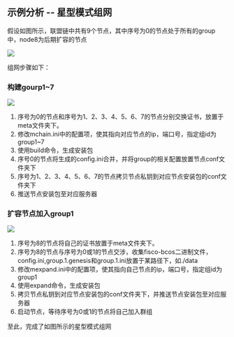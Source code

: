 ## 示例分析 -- 星型模式组网

假设如图所示，联盟链中共有9个节点，其中序号为0的节点处于所有的group中，node8为后期扩容的节点


![](../../../images/enterprise/simple_star1.png)

组网步骤如下：

### 构建gourp1~7

![](../../../images/enterprise/simple_star2.png)

1. 序号为0的节点和序号为1、2、3、4、5、6、7的节点分别交换证书，放置于meta文件夹下。
2. 修改mchain.ini中的配置项，使其指向对应节点的ip，端口号，指定组id为group1~7
3. 使用build命令，生成安装包
4. 序号0的节点将生成的config.ini合并，并将group的相关配置放置节点conf文件夹下
5. 序号为1、2、3、4、5、6、7的节点拷贝节点私钥到对应节点安装包的conf文件夹下
6. 推送节点安装包至对应服务器



### 扩容节点加入group1

![](../../../images/enterprise/simple_simple1.png)

1. 序号为8的节点将自己的证书放置于meta文件夹下。
2. 序号为8的节点与序号为0或1的节点交涉，收集fisco-bcos二进制文件，config.ini,group.1.genesis和group.1.ini放置于某路径下，如./data
3. 修改mexpand.ini中的配置项，使其指向自己节点的ip，端口号，指定组id为group1
4. 使用expand命令，生成安装包
5. 拷贝节点私钥到对应节点安装包的conf文件夹下，并推送节点安装包至对应服务器
6. 启动节点，等待序号为0或1的节点将自己加入群组


至此，完成了如图所示的星型模式组网


